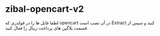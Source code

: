 # zibal-opencart-v2


لطفا فایل ها را در فولدری که opencart در آن نصب است Extract کنید و سپس از قسمت پلاگین های پرداخت زیبال را فعال کنید.

